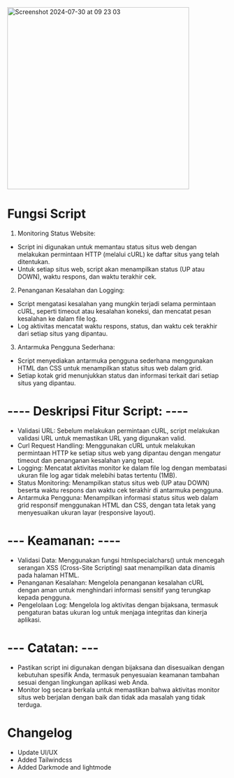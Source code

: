 <img width="416" alt="Screenshot 2024-07-30 at 09 23 03" src="https://github.com/user-attachments/assets/88e7d1e0-a316-40e2-85f3-d59593519940">

# Fungsi Script

1. Monitoring Status Website:
- Script ini digunakan untuk memantau status situs web dengan melakukan permintaan HTTP (melalui cURL) ke daftar situs yang telah ditentukan.
- Untuk setiap situs web, script akan menampilkan status (UP atau DOWN), waktu respons, dan waktu terakhir cek.

2. Penanganan Kesalahan dan Logging:
- Script mengatasi kesalahan yang mungkin terjadi selama permintaan cURL, seperti timeout atau kesalahan koneksi, dan mencatat pesan kesalahan ke dalam file log.
- Log aktivitas mencatat waktu respons, status, dan waktu cek terakhir dari setiap situs yang dipantau.

3. Antarmuka Pengguna Sederhana:
- Script menyediakan antarmuka pengguna sederhana menggunakan HTML dan CSS untuk menampilkan status situs web dalam grid.
- Setiap kotak grid menunjukkan status dan informasi terkait dari setiap situs yang dipantau.

# ---- Deskripsi Fitur Script: ----
- Validasi URL: Sebelum melakukan permintaan cURL, script melakukan validasi URL untuk memastikan URL yang digunakan valid.
- Curl Request Handling: Menggunakan cURL untuk melakukan permintaan HTTP ke setiap situs web yang dipantau dengan mengatur timeout dan penanganan kesalahan yang tepat.
- Logging: Mencatat aktivitas monitor ke dalam file log dengan membatasi ukuran file log agar tidak melebihi batas tertentu (1MB).
- Status Monitoring: Menampilkan status situs web (UP atau DOWN) beserta waktu respons dan waktu cek terakhir di antarmuka pengguna.
- Antarmuka Pengguna: Menampilkan informasi status situs web dalam grid responsif menggunakan HTML dan CSS, dengan tata letak yang menyesuaikan ukuran layar (responsive layout).

# --- Keamanan: ----
- Validasi Data: Menggunakan fungsi htmlspecialchars() untuk mencegah serangan XSS (Cross-Site Scripting) saat menampilkan data dinamis pada halaman HTML.
- Penanganan Kesalahan: Mengelola penanganan kesalahan cURL dengan aman untuk menghindari informasi sensitif yang terungkap kepada pengguna.
- Pengelolaan Log: Mengelola log aktivitas dengan bijaksana, termasuk pengaturan batas ukuran log untuk menjaga integritas dan kinerja aplikasi.

# --- Catatan: ---
- Pastikan script ini digunakan dengan bijaksana dan disesuaikan dengan kebutuhan spesifik Anda, termasuk penyesuaian keamanan tambahan sesuai dengan lingkungan aplikasi web Anda.
- Monitor log secara berkala untuk memastikan bahwa aktivitas monitor situs web berjalan dengan baik dan tidak ada masalah yang tidak terduga.

# Changelog
- Update UI/UX
- Added Tailwindcss
- Added Darkmode and lightmode
